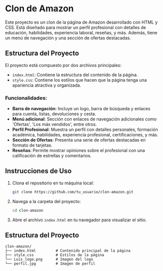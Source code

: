 # Clon de Amazon

Este proyecto es un clon de la página de Amazon desarrollado con HTML y CSS. Está diseñado para mostrar un perfil profesional con detalles de educación, habilidades, experiencia laboral, reseñas, y más. Además, tiene un menú de navegación y una sección de ofertas destacadas.

## Estructura del Proyecto

El proyecto está compuesto por dos archivos principales:

- `index.html`: Contiene la estructura del contenido de la página.
- `style.css`: Contiene los estilos que hacen que la página tenga una apariencia atractiva y organizada.

### Funcionalidades:

- **Barra de navegación**: Incluye un logo, barra de búsqueda y enlaces para cuenta, listas, devoluciones y cesta.
- **Menú adicional**: Sección con enlaces de navegación adicionales como 'Ofertas', 'Los más vendidos', entre otros.
- **Perfil Profesional**: Muestra un perfil con detalles personales, formación académica, habilidades, experiencia profesional, certificaciones, y más.
- **Sección de Ofertas**: Presenta una serie de ofertas destacadas en formato de tarjetas.
- **Reseñas**: Permite mostrar opiniones sobre el profesional con una calificación de estrellas y comentarios.

## Instrucciones de Uso

1. Clona el repositorio en tu máquina local:
    ```bash
    git clone https://github.com/tu_usuario/clon-amazon.git
    ```
2. Navega a la carpeta del proyecto:
    ```bash
    cd clon-amazon
    ```
3. Abre el archivo `index.html` en tu navegador para visualizar el sitio.

## Estructura del Proyecto

```plaintext
clon-amazon/
├── index.html         # Contenido principal de la página
├── style.css          # Estilos de la página
└── Luis_logo.png      # Imagen del logo
└── perfil.jpg         # Imagen de perfil
